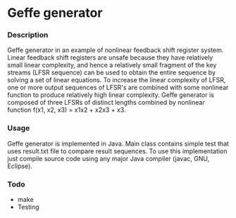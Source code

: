 # Geffe generator

### Description
Geffe generator in an example of nonlinear feedback shift register system. Linear feedback shift registers are unsafe because they have relatively small
linear complexity, and hence a relatively small fragment of the key streams (LFSR
sequence) can be used to obtain the entire sequence by solving a set of linear
equations. To increase the linear complexity of LFSR, one or more output sequences
of LFSR's are combined with some nonlinear function to produce relatively high
linear complexity. Geffe generator is composed of three LFSRs of distinct lengths combined by nonlinear function f(x1, x2, x3) = x1x2 + x2x3 + x3.

### Usage
Geffe generator is implemented in Java. Main class contains simple test that uses result.txt file to compare result sequences. To use this implementation just compile source code using any major Java compiler (javac, GNU, Eclipse). 

### Todo
* make
* Testing
